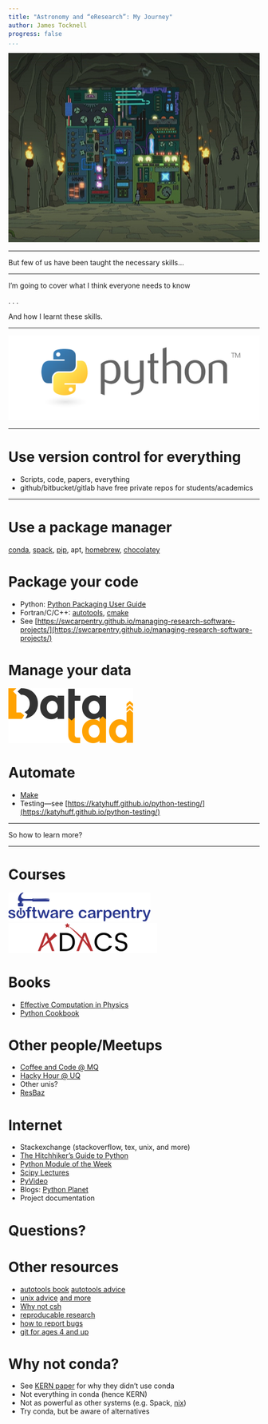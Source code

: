 ```yaml
---
title: "Astronomy and “eResearch”: My Journey"
author: James Tocknell
progress: false
...
```


![We all use computers in astro](images/Femputer.png)

---

But few of us have been taught the necessary skills…

---

I’m going to cover what I think everyone needs to know

. . .

And how I learnt these skills.

---

![](images/python.png)

---

# Use version control for everything
 * Scripts, code, papers, everything
 * github/bitbucket/gitlab have free private repos for students/academics

---

# Use a package manager
[conda](https://conda.io/docs/), [spack](https://spack.io/),
[pip](https://pip.pypa.io/), apt, [homebrew](https://brew.sh/),
[chocolatey](https://chocolatey.org/)

# Package your code
 * Python: [Python Packaging User Guide](https://packaging.python.org)
 * Fortran/C/C++: [autotools](https://en.wikipedia.org/wiki/GNU_Build_System), [cmake](https://cmake.org/)
 * See [https://swcarpentry.github.io/managing-research-software-projects/](https://swcarpentry.github.io/managing-research-software-projects/)

# Manage your data
[![](images/datalad.png)](http://datalad.org/)

# Automate
   * [Make](https://swcarpentry.github.io/make-novice/)
   * Testing—see [https://katyhuff.github.io/python-testing/](https://katyhuff.github.io/python-testing/)

---
So how to learn more?

---
# Courses
[![](images/software-carpentry.png)](https://software-carpentry.org/)
[![](images/adacs.png)](https://adacs.org.au/)

# Books
  * [Effective Computation in Physics](http://physics.codes/)
  * [Python Cookbook](http://shop.oreilly.com/product/0636920027072.do)

# Other people/Meetups
   * [Coffee and Code @ MQ](https://github.com/OZAstroComputingResources/MQCoffee-CodeResources)
   * [Hacky Hour @ UQ](https://hackyhourstluc.wordpress.com/)
   * Other unis?
   * [ResBaz](https://resbazblog.wordpress.com/)

# Internet
   * Stackexchange (stackoverflow, tex, unix, and more)
   * [The Hitchhiker’s Guide to Python](http://docs.python-guide.org/en/latest/)
   * [Python Module of the Week](https://pymotw.com/3/)
   * [Scipy Lectures](http://www.scipy-lectures.org/)
   * [PyVideo](http://pyvideo.org/)
   * Blogs: [Python Planet](http://planetpython.org/)
   * Project documentation

# Questions?

# Other resources
 * [autotools book](https://www.nostarch.com/autotools.htm) [autotools advice](https://autotools.io/index.html)
 * [unix advice](https://yakking.branchable.com/) [and more](http://programmer.97things.oreilly.com/wiki/index.php/97_Things_Every_Programmer_Should_Know)
 * [Why not csh](http://www.faqs.org/faqs/unix-faq/shell/csh-whynot/)
 * [reproducable research](https://mg.readthedocs.io/reproducible_research.html)
 * [how to report bugs](https://www.chiark.greenend.org.uk/~sgtatham/bugs.html)
 * [git for ages 4 and up](https://www.youtube.com/watch?v=3m7BgIvC-uQ)

# Why not conda?
 * See [KERN paper](https://arxiv.org/abs/1710.09145) for why they didn’t use
   conda
 * Not everything in conda (hence KERN)
 * Not as powerful as other systems (e.g. Spack, [nix](https://nixos.org/nix/))
 * Try conda, but be aware of alternatives
